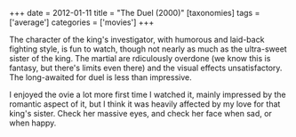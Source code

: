 +++
date = 2012-01-11
title = "The Duel (2000)"
[taxonomies]
tags = ['average']
categories = ['movies']
+++

The character of the king's investigator, with humorous and laid-back
fighting style, is fun to watch, though not nearly as much as the
ultra-sweet sister of the king. The martial are rdiculously overdone (we
know this is fantasy, but there's limits even there) and the visual
effects unsatisfactory. The long-awaited for duel is less than
impressive.

I enjoyed the ovie a lot more first time I watched it, mainly impressed
by the romantic aspect of it, but I think it was heavily affected by my
love for that king's sister. Check her massive eyes, and check her face
when sad, or when happy.
